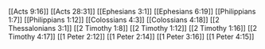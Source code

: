 [[Acts 9:16]]
[[Acts 28:31]]
[[Ephesians 3:1]]
[[Ephesians 6:19]]
[[Philippians 1:7]]
[[Philippians 1:12]]
[[Colossians 4:3]]
[[Colossians 4:18]]
[[2 Thessalonians 3:1]]
[[2 Timothy 1:8]]
[[2 Timothy 1:12]]
[[2 Timothy 1:16]]
[[2 Timothy 4:17]]
[[1 Peter 2:12]]
[[1 Peter 2:14]]
[[1 Peter 3:16]]
[[1 Peter 4:15]]
